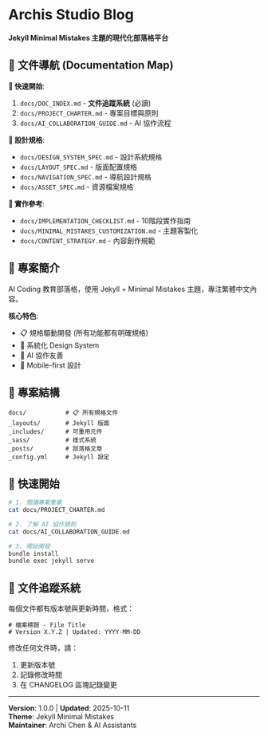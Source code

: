 # Archis Studio Blog

**Jekyll Minimal Mistakes 主題的現代化部落格平台**

## 📖 文件導航 (Documentation Map)

**🚀 快速開始**:
1. `docs/DOC_INDEX.md` - **文件追蹤系統** (必讀)
2. `docs/PROJECT_CHARTER.md` - 專案目標與原則
3. `docs/AI_COLLABORATION_GUIDE.md` - AI 協作流程

**🎨 設計規格**:
- `docs/DESIGN_SYSTEM_SPEC.md` - 設計系統規格
- `docs/LAYOUT_SPEC.md` - 版面配置規格
- `docs/NAVIGATION_SPEC.md` - 導航設計規格
- `docs/ASSET_SPEC.md` - 資源檔案規格

**🔧 實作參考**:
- `docs/IMPLEMENTATION_CHECKLIST.md` - 10階段實作指南
- `docs/MINIMAL_MISTAKES_CUSTOMIZATION.md` - 主題客製化
- `docs/CONTENT_STRATEGY.md` - 內容創作規範

## 🎯 專案簡介

AI Coding 教育部落格，使用 Jekyll + Minimal Mistakes 主題，專注繁體中文內容。

**核心特色**:
- 📋 規格驅動開發 (所有功能都有明確規格)
- 🎨 系統化 Design System
- 🤖 AI 協作友善
- 📱 Mobile-first 設計

## 📁 專案結構

```
docs/           # 📋 所有規格文件
_layouts/       # Jekyll 版面
_includes/      # 可重用元件
_sass/          # 樣式系統
_posts/         # 部落格文章
_config.yml     # Jekyll 設定
```

## 🚀 快速開始

```bash
# 1. 閱讀專案憲章
cat docs/PROJECT_CHARTER.md

# 2. 了解 AI 協作規則  
cat docs/AI_COLLABORATION_GUIDE.md

# 3. 開始開發
bundle install
bundle exec jekyll serve
```

## 🔄 文件追蹤系統

每個文件都有版本號與更新時間，格式：
```
# 檔案標題 - File Title
# Version X.Y.Z | Updated: YYYY-MM-DD
```

修改任何文件時，請：
1. 更新版本號
2. 記錄修改時間
3. 在 CHANGELOG 區塊記錄變更

---

**Version**: 1.0.0 | **Updated**: 2025-10-11  
**Theme**: Jekyll Minimal Mistakes  
**Maintainer**: Archi Chen & AI Assistants